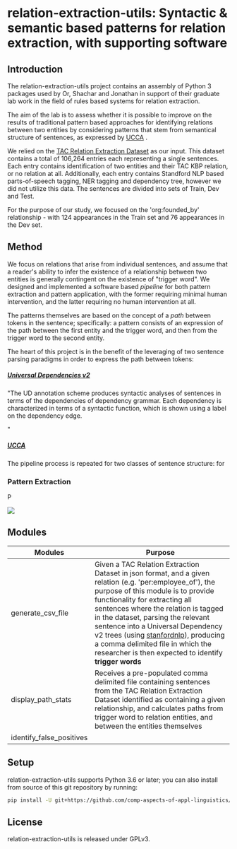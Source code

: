 # relation-extraction-utils: Syntactic & semantic based patterns for relation extraction, with supporting software

## Introduction

The relation-extraction-utils project contains an assembly of Python 3 packages used by Or, Shachar and Jonathan in support of their graduate lab work in the field of rules based systems for relation extraction.

The aim of the lab is to assess whether it is possible to improve on the results of traditional pattern based approaches for identifying relations between two entities by considering patterns that stem from semantical structure of sentences, as expressed by [UCCA](http://www.cs.huji.ac.il/~oabend/ucca.htm) .

We relied on the [TAC Relation Extraction Dataset](https://catalog.ldc.upenn.edu/LDC2018T24 )  as our input. This dataset contains a total of 106,264 entries each representing a single sentences. Each entry contains identification of two entities and their TAC KBP relation, or no relation at all. Additionally, each entry contains Standford NLP based parts-of-speech tagging, NER tagging and dependency tree, however we did not utilize this data. The sentences are divided into sets of Train, Dev and Test.  

For the purpose of our study, we focused on the 'org:founded_by' relationship - with 124 appearances in the Train set and 76 appearances in the Dev set. 

## Method

We focus on relations that arise from individual sentences, and assume that a reader's ability to infer the existence of a relationship between two entities is generally contingent on the existence of  "trigger word".  We designed and implemented a software based *pipeline* for both pattern extraction and pattern application, with the former requiring minimal human intervention, and the latter requiring no human intervention at all. 

The patterns themselves are based on the concept of a *path* between tokens in the sentence; specifically: a pattern consists of an expression of the path between the first entity and the trigger word, and then from the trigger word to the second entity. 

The heart of this project is in the benefit of the leveraging of two sentence parsing paradigms in order to express the path between tokens:

##### [Universal Dependencies v2](https://en.wikipedia.org/wiki/Universal_Dependencies) 

"The UD annotation scheme produces syntactic analyses of sentences in terms of the dependencies of dependency grammar. Each dependency is characterized in terms of a syntactic function, which is shown using a label on the dependency edge.

[^wikipedia]: asdasd

" 

##### [UCCA](<http://www.cs.huji.ac.il/~oabend/ucca.html>)



The pipeline process is repeated for two classes of sentence structure: for 



### Pattern Extraction

P

![](C:\Users\jyellin\Desktop\Relation-Extraction.png)





## Modules

| Modules | Purpose |
|---|---|
| generate_csv_file | Given a TAC Relation Extraction Dataset in json format, and a given relation (e.g. 'per:employee_of'), the purpose of this module is to provide functionality for extracting all sentences where the relation is tagged in the dataset, parsing the relevant sentence into a Universal Dependency  v2 trees (using [stanfordnlp](<https://stanfordnlp.github.io/stanfordnlp/>)), producing a comma delimited file in which the researcher is then expected to identify **trigger words** |
| display_path_stats | Receives a pre-populated comma delimited file containing sentences from the TAC Relation Extraction Dataset identified as containing a given relationship, and calculates paths from trigger word to relation entities, and between the entities themselves |
| identify_false_positives |  |

## Setup

relation-extraction-utils supports Python 3.6 or later; you can also install from source of this git repository by running:
```bash
pip install -U git+https://github.com/comp-aspects-of-appl-linguistics/relation_extraction_utils.git
```

## License

relation-extraction-utils is released under GPLv3.
